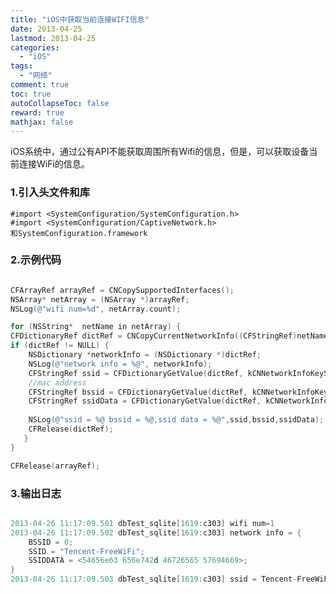 ```yaml
---
title: "iOS中获取当前连接WIFI信息"
date: 2013-04-25
lastmod: 2013-04-25
categories:
  - "iOS"
tags:
  - "网络"
comment: true
toc: true
autoCollapseToc: false
reward: true
mathjax: false
---
```


iOS系统中，通过公有API不能获取周围所有Wifi的信息，但是，可以获取设备当前连接WiFi的信息。


### 1.引入头文件和库
    #import <SystemConfiguration/SystemConfiguration.h>
    #import <SystemConfiguration/CaptiveNetwork.h>
    和SystemConfiguration.framework
    
### 2.示例代码
``` objective-c

CFArrayRef arrayRef = CNCopySupportedInterfaces();
NSArray* netArray = (NSArray *)arrayRef;
NSLog(@"wifi num=%d", netArray.count);

for (NSString*  netName in netArray) {
CFDictionaryRef dictRef = CNCopyCurrentNetworkInfo((CFStringRef)netName);
if (dictRef != NULL) {
    NSDictionary *networkInfo = (NSDictionary *)dictRef;
    NSLog(@"network info = %@", networkInfo);
    CFStringRef ssid = CFDictionaryGetValue(dictRef, kCNNetworkInfoKeySSID);
    //mac address
    CFStringRef bssid = CFDictionaryGetValue(dictRef, kCNNetworkInfoKeyBSSID);
    CFStringRef ssidData = CFDictionaryGetValue(dictRef, kCNNetworkInfoKeySSIDData);
    
    NSLog(@"ssid = %@ bssid = %@,ssid data = %@",ssid,bssid,ssidData);
    CFRelease(dictRef);
   }
}

CFRelease(arrayRef);

```    

### 3.输出日志
``` objective-c

2013-04-26 11:17:09.501 dbTest_sqlite[1619:c303] wifi num=1
2013-04-26 11:17:09.502 dbTest_sqlite[1619:c303] network info = {
    BSSID = 0;
    SSID = "Tencent-FreeWiFi";
    SSIDDATA = <54656e63 656e742d 46726565 57694669>;
}
2013-04-26 11:17:09.503 dbTest_sqlite[1619:c303] ssid = Tencent-FreeWiFi bssid = 0,ssid data = <54656e63 656e742d 46726565 57694669>

``` 
